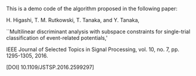 This is a demo code of the algorithm proposed in the following paper:

H. Higashi, T. M. Rutkowski, T. Tanaka, and Y. Tanaka,

``Multilinear discriminant analysis with subspace constraints for single-trial classification of event-related potentials,'

IEEE Journal of Selected Topics in Signal Processing, vol. 10, no. 7, pp. 1295-1305, 2016. 

[DOI] 10.1109/JSTSP.2016.2599297]
